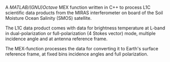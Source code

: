 
A _MATLAB/(GNU)Octave_  MEX function written in C++ to process L1C scientific data products from the MIRAS interferometer on board of the Soil Moisture Ocean Salinity (SMOS) satellite.

The L1C data product comes with data for brightness temperature at L-band in dual-polarization or full-polarization (4 Stokes
vector) mode, multiple incidence angle and at antenna reference frame.

The MEX-function processes the data for converting it to Earth's surface reference frame, at fixed bins incidence angles and full polarization.
